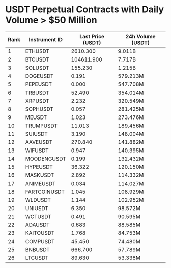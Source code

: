 # USDT Perpetual Contracts with Daily Volume > $50 Million

| Rank | Instrument ID | Last Price (USDT) | 24h Volume (USDT) |
|------|---------------|-------------------|-------------------|
| 1 | ETHUSDT | 2610.300 | 9.011B |
| 2 | BTCUSDT | 104611.900 | 7.717B |
| 3 | SOLUSDT | 155.230 | 1.215B |
| 4 | DOGEUSDT | 0.191 | 579.213M |
| 5 | PEPEUSDT | 0.000 | 547.708M |
| 6 | TRBUSDT | 52.490 | 354.014M |
| 7 | XRPUSDT | 2.232 | 320.549M |
| 8 | SOPHUSDT | 0.057 | 281.425M |
| 9 | MEUSDT | 1.023 | 273.476M |
| 10 | TRUMPUSDT | 11.013 | 189.456M |
| 11 | SUIUSDT | 3.190 | 148.004M |
| 12 | AAVEUSDT | 270.840 | 141.882M |
| 13 | WIFUSDT | 0.947 | 140.395M |
| 14 | MOODENGUSDT | 0.199 | 132.432M |
| 15 | HYPEUSDT | 36.322 | 120.150M |
| 16 | MASKUSDT | 2.892 | 114.332M |
| 17 | ANIMEUSDT | 0.034 | 114.027M |
| 18 | FARTCOINUSDT | 1.045 | 108.929M |
| 19 | WLDUSDT | 1.144 | 102.952M |
| 20 | UNIUSDT | 6.350 | 98.572M |
| 21 | WCTUSDT | 0.491 | 90.595M |
| 22 | ADAUSDT | 0.683 | 88.585M |
| 23 | KAITOUSDT | 1.768 | 84.753M |
| 24 | COMPUSDT | 45.450 | 74.480M |
| 25 | BNBUSDT | 666.700 | 57.789M |
| 26 | LTCUSDT | 89.630 | 53.338M |
